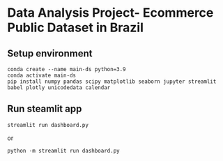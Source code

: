 # Data Analysis Project- Ecommerce Public Dataset in Brazil

## Setup environment
```
conda create --name main-ds python=3.9
conda activate main-ds
pip install numpy pandas scipy matplotlib seaborn jupyter streamlit babel plotly unicodedata calendar
```

## Run steamlit app
```
streamlit run dashboard.py
```
or
```
python -m streamlit run dashboard.py
